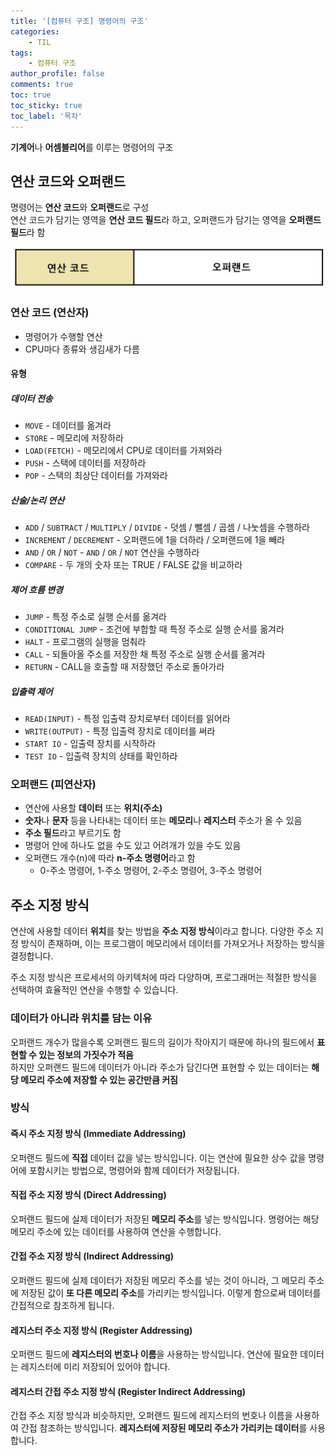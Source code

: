 ```yaml
---
title: '[컴퓨터 구조] 명령어의 구조'
categories:
    - TIL
tags:
    - 컴퓨터 구조
author_profile: false
comments: true
toc: true
toc_sticky: true
toc_label: '목차'
---
```


**기계어**나 **어셈블리어**를 이루는 명령어의 구조

## 연산 코드와 오퍼랜드
명령어는 **연산 코드**와 **오퍼랜드**로 구성   
연산 코드가 담기는 영역을 **연산 코드 필드**라 하고, 오퍼랜드가 담기는 영역을 **오퍼랜드 필드**라 함

![op](/assets/images/2023/08-23/cs-09-op.png)

### 연산 코드 (연산자)
* 명령어가 수행할 연산
* CPU마다 종류와 생김새가 다름

#### 유형
##### 데이터 전송
* `MOVE` - 데이터를 옮겨라
* `STORE` - 메모리에 저장하라
* `LOAD(FETCH)` - 메모리에서 CPU로 데이터를 가져와라
* `PUSH` - 스택에 데이터를 저장하라
* `POP` - 스택의 최상단 데이터를 가져와라

##### 산술/논리 연산
* `ADD` / `SUBTRACT` / `MULTIPLY` / `DIVIDE` - 덧셈 / 뺄셈 / 곱셈 / 나눗셈을 수행하라
* `INCREMENT` / `DECREMENT` - 오퍼랜드에 1을 더하라 / 오퍼랜드에 1을 빼라
* `AND` / `OR` / `NOT` - `AND` / `OR` / `NOT` 연산을 수행하라
* `COMPARE` - 두 개의 숫자 또는 TRUE / FALSE 값을 비교하라

##### 제어 흐름 변경
* `JUMP` - 특정 주소로 실행 순서를 옮겨라
* `CONDITIONAL JUMP` - 조건에 부합할 때 특정 주소로 실행 순서를 옮겨라
* `HALT` - 프로그램의 실행을 멈춰라
* `CALL` - 되돌아올 주소를 저장한 채 특정 주소로 실행 순서를 옮겨라
* `RETURN` - CALL을 호출할 때 저장했던 주소로 돌아가라

##### 입출력 제어
* `READ(INPUT)` - 특정 입출력 장치로부터 데이터를 읽어라
* `WRITE(OUTPUT)` - 특정 입출력 장치로 데이터를 써라
* `START IO` - 입출력 장치를 시작하라
* `TEST IO` - 입출력 장치의 상태를 확인하라

### 오퍼랜드 (피연산자)
* 연산에 사용할 **데이터** 또는 **위치(주소)**
* **숫자**나 **문자** 등을 나타내는 데이터 또는 **메모리**나 **레지스터** 주소가 올 수 있음
* **주소 필드**라고 부르기도 함
* 명령어 안에 하나도 없을 수도 있고 어려개가 있을 수도 있음
* 오퍼랜드 개수(n)에 따라 **n-주소 명령어**라고 함
  * 0-주소 명령어, 1-주소 명령어, 2-주소 명령어, 3-주소 명령어

## 주소 지정 방식
연산에 사용할 데이터 **위치**를 찾는 방법을 **주소 지정 방식**이라고 합니다. 다양한 주소 지정 방식이 존재하며, 이는 프로그램이 메모리에서 데이터를 가져오거나 저장하는 방식을 결정합니다. 

주소 지정 방식은 프로세서의 아키텍처에 따라 다양하며, 프로그래머는 적절한 방식을 선택하여 효율적인 연산을 수행할 수 있습니다.

### 데이터가 아니라 위치를 담는 이유
오퍼랜드 개수가 많을수록 오퍼랜드 필드의 길이가 작아지기 때문에 하나의 필드에서 **표현할 수 있는 정보의 가짓수가 적음**  
하지만 오퍼랜드 필드에 데이터가 아니라 주소가 담긴다면 표현할 수 있는 데이터는 **해당 메모리 주소에 저장할 수 있는 공간만큼 커짐**

### 방식
#### 즉시 주소 지정 방식 (Immediate Addressing)
오퍼랜드 필드에 **직접** 데이터 값을 넣는 방식입니다. 이는 연산에 필요한 상수 값을 명령어에 포함시키는 방법으로, 명령어와 함께 데이터가 저장됩니다.

#### 직접 주소 지정 방식 (Direct Addressing)
오퍼랜드 필드에 실제 데이터가 저장된 **메모리 주소**를 넣는 방식입니다. 명령어는 해당 메모리 주소에 있는 데이터를 사용하여 연산을 수행합니다.

#### 간접 주소 지정 방식 (Indirect Addressing)
오퍼랜드 필드에 실제 데이터가 저장된 메모리 주소를 넣는 것이 아니라, 그 메모리 주소에 저장된 값이 **또 다른 메모리 주소**를 가리키는 방식입니다. 이렇게 함으로써 데이터를 간접적으로 참조하게 됩니다.

#### 레지스터 주소 지정 방식 (Register Addressing)
오퍼랜드 필드에 **레지스터의 번호나 이름**을 사용하는 방식입니다. 연산에 필요한 데이터는 레지스터에 미리 저장되어 있어야 합니다.

#### 레지스터 간접 주소 지정 방식 (Register Indirect Addressing)
간접 주소 지정 방식과 비슷하지만, 오퍼랜드 필드에 레지스터의 번호나 이름을 사용하여 간접 참조하는 방식입니다. **레지스터에 저장된 메모리 주소가 가리키는 데이터**를 사용합니다.
